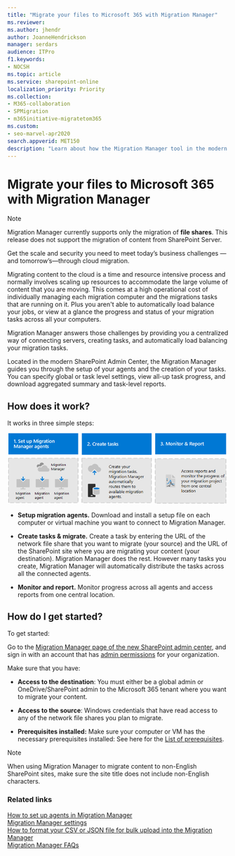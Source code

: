 ```yaml
---
title: "Migrate your files to Microsoft 365 with Migration Manager"
ms.reviewer: 
ms.author: jhendr
author: JoanneHendrickson
manager: serdars
audience: ITPro
f1.keywords:
- NOCSH
ms.topic: article
ms.service: sharepoint-online
localization_priority: Priority
ms.collection: 
- M365-collaboration
- SPMigration
- m365initiative-migratetom365
ms.custom:
- seo-marvel-apr2020
search.appverid: MET150
description: "Learn about how the Migration Manager tool in the modern SharePoint Admin Center works and how to get started with it."
---
```


# Migrate your files to Microsoft 365 with Migration Manager

>[!NOTE]
>Migration Manager currently supports only the migration of **file shares**.  This release does not support the migration of content from SharePoint Server.

Get the scale and security you need to meet today’s business challenges —and tomorrow’s—through cloud migration.

Migrating content to the cloud is a time and resource intensive process and normally involves scaling up resources to accommodate the large volume of content that you are moving. This comes at a high operational cost of individually managing each migration computer and the migrations tasks that are running on it. Plus you aren't able to automatically load balance your jobs, or view at a glance the progress and status of your migration tasks across all your computers.

Migration Manager answers those challenges by providing you a centralized way of connecting servers, creating tasks, and automatically load balancing your migration tasks.  

Located in the modern SharePoint Admin Center, the Migration Manager guides you through the setup of your agents and the creation of your tasks. You can specify global or task level settings, view all-up task progress, and download aggregated summary and task-level reports.

## How does it work?

It works in three simple steps:

![Set up migration agents](media/mm-flow-3box.png)

- **Setup migration agents.** Download and install a setup file on each computer or virtual machine you want to connect to Migration Manager.

- **Create tasks & migrate.** Create a task by entering the URL of the network file share that you want to migrate (your source) and the URL of the SharePoint site where you are migrating your content (your destination). Migration Manager does the rest. However many tasks you create, Migration Manager will automatically distribute the tasks across all the connected agents.

- **Monitor and report.** Monitor progress across all agents and access reports from one central location. 

## How do I get started?

To get started:

Go to the [Migration Manager page of the new SharePoint admin center](https://aka.ms/ODSP-MM-FS), and sign in with an account that has [admin permissions](/sharepoint/sharepoint-admin-role) for your organization.

Make sure that you have:

- **Access to the destination**: You must either be a global admin or OneDrive/SharePoint admin to the Microsoft 365 tenant where you want to migrate your content. 

- **Access to the source**: Windows credentials that have read access to any of the network file shares you plan to migrate.

- **Prerequisites installed:** Make sure your computer or VM has the necessary prerequisites installed:  See here for the [List of prerequisites](mm-setup-clients.md).

>[!Note]
>When using Migration Manager to migrate content to non-English SharePoint sites, make sure the site title does not include non-English characters.


### Related links

[How to set up agents in Migration Manager](mm-setup-clients.md)</br>
[Migration Manager settings](mm-settings.md)</br>
[How to format your CSV or JSON file for bulk upload into the Migration Manager](mm-bulk-upload-format-csv-json.md)</br>
[Migration Manager FAQs](mm-faqs.md)</br>

